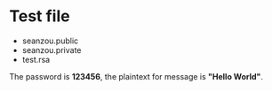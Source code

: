 # Test file
+ seanzou.public
+ seanzou.private
+ test.rsa

The password is **123456**, the plaintext for message is **"Hello World"**.
